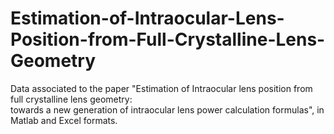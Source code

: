 # Estimation-of-Intraocular-Lens-Position-from-Full-Crystalline-Lens-Geometry

Data associated to the paper "Estimation of Intraocular lens position from full crystalline lens geometry:  
towards a new generation of intraocular lens power calculation formulas", in Matlab and Excel formats.

